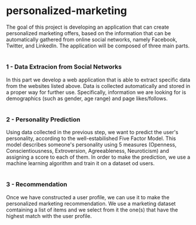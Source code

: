 <h1>personalized-marketing</h1>
The goal of this project is developing an application that can create personalized marketing offers, based on the information that can be automatically gathered from online social networks, namely Facebook, Twitter, and LinkedIn.
The application will be composed of three main parts.

#

<h3>1 - Data Extracion from Social Networks</h3>
In this part we develop a web application that is able to extract specific data from the websites listed above. Data is collected automatically and stored in a proper way for further use.
Specifically, information we are looking for is demographics (such as gender, age range) and page likes/follows.

#

<h3>2 - Personality Prediction</h3>
Using data collected in the previous step, we want to predict the user's personality, according to the well-estabilished Five Factor Model. This model describes someone's personality using 5 measures (Openness, Conscientiousness, Extroversion, Agreeableness, Neuroticism) and assigning a score to each of them. In order to make the prediction, we use a machine learning algorithm and train it on a dataset od users.

#

<h3>3 - Recommendation</h3>
Once we have constructed a user profile, we can use it to make the personalized marketing recommendation. We use a marketing dataset comtaining a list of items and we select from it the one(s) that have the highest match with the user profile.
